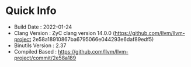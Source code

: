 # Quick Info
* Build Date : 2022-01-24
* Clang Version : ZyC clang version 14.0.0 (https://github.com/llvm/llvm-project 2e58a18910867ba6795066e044293e6daf89edf5)
* Binutils Version : 2.37
* Compiled Based : https://github.com/llvm/llvm-project/commit/2e58a189


